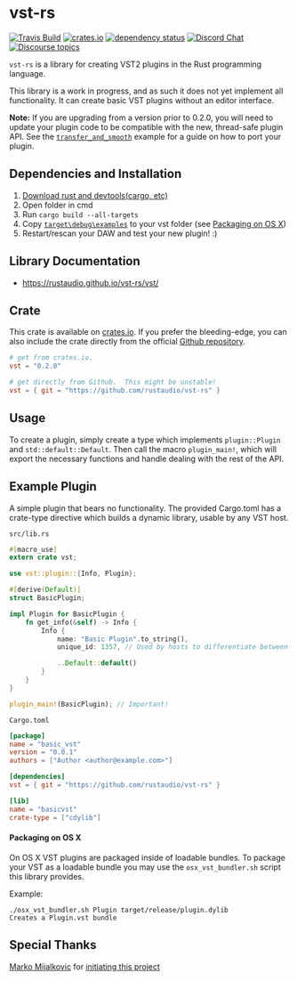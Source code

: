 # vst-rs
[![Travis Build][trav-img]][trav-url]
[![crates.io][crates-img]][crates-url]
[![dependency status](https://deps.rs/repo/github/rustaudio/vst-rs/status.svg)](https://deps.rs/repo/github/rustaudio/vst-rs)
[![Discord Chat][discord-img]][discord-url]
[![Discourse topics][dc-img]][dc-url]

`vst-rs` is a library for creating VST2 plugins in the Rust programming language.

This library is a work in progress, and as such it does not yet implement all
functionality. It can create basic VST plugins without an editor interface.

**Note:** If you are upgrading from a version prior to 0.2.0, you will need to update
your plugin code to be compatible with the new, thread-safe plugin API. See the
[`transfer_and_smooth`](examples/transfer_and_smooth.rs) example for a guide on how
to port your plugin.

## Dependencies and Installation

1. [Download rust and devtools(cargo, etc)](https://www.rust-lang.org/tools/install)
2. Open folder in cmd
3. Run `cargo build --all-targets`
4. Copy [`target\debug\examples`](target\debug\examples) to your vst folder (see [Packaging on OS X](#Packaging-on-OS-X))
5. Restart/rescan your DAW and test your new plugin! :)

## Library Documentation
  - https://rustaudio.github.io/vst-rs/vst/

## Crate
This crate is available on [crates.io](https://crates.io/crates/vst).  If you prefer the bleeding-edge, you can also
include the crate directly from the official [Github repository](https://github.com/rustaudio/vst-rs).

```toml
# get from crates.io.
vst = "0.2.0"
```
```toml
# get directly from Github.  This might be unstable!
vst = { git = "https://github.com/rustaudio/vst-rs" }
```

## Usage
To create a plugin, simply create a type which implements `plugin::Plugin` and
`std::default::Default`. Then call the macro `plugin_main!`, which will export
the necessary functions and handle dealing with the rest of the API.

## Example Plugin
A simple plugin that bears no functionality. The provided Cargo.toml has a
crate-type directive which builds a dynamic library, usable by any VST host.

`src/lib.rs`

```rust
#[macro_use]
extern crate vst;

use vst::plugin::{Info, Plugin};

#[derive(Default)]
struct BasicPlugin;

impl Plugin for BasicPlugin {
    fn get_info(&self) -> Info {
        Info {
            name: "Basic Plugin".to_string(),
            unique_id: 1357, // Used by hosts to differentiate between plugins.

            ..Default::default()
        }
    }
}

plugin_main!(BasicPlugin); // Important!
```

`Cargo.toml`

```toml
[package]
name = "basic_vst"
version = "0.0.1"
authors = ["Author <author@example.com>"]

[dependencies]
vst = { git = "https://github.com/rustaudio/vst-rs" }

[lib]
name = "basicvst"
crate-type = ["cdylib"]
```

[trav-img]: https://travis-ci.org/rustaudio/vst-rs.svg?branch=master
[trav-url]: https://travis-ci.org/rustaudio/vst-rs
[crates-img]: https://img.shields.io/crates/v/vst.svg
[crates-url]: https://crates.io/crates/vst
[discord-img]: https://img.shields.io/discord/590254806208217089.svg?label=Discord&logo=discord&color=blue
[discord-url]: https://discord.gg/QPdhk2u
[dc-img]: https://img.shields.io/discourse/https/rust-audio.discourse.group/topics.svg?logo=discourse&color=blue
[dc-url]: https://rust-audio.discourse.group

#### Packaging on OS X

On OS X VST plugins are packaged inside of loadable bundles.
To package your VST as a loadable bundle you may use the `osx_vst_bundler.sh` script this library provides. 

Example: 

```
./osx_vst_bundler.sh Plugin target/release/plugin.dylib
Creates a Plugin.vst bundle
```

## Special Thanks
[Marko Mijalkovic](https://github.com/overdrivenpotato) for [initiating this project](https://github.com/overdrivenpotato/rust-vst2)
